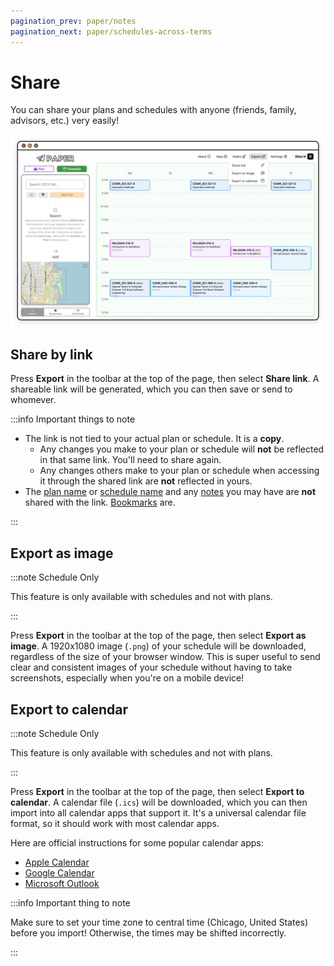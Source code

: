 ```yaml
---
pagination_prev: paper/notes
pagination_next: paper/schedules-across-terms
---
```


# Share

You can share your plans and schedules with anyone (friends, family, advisors, etc.) very easily!

![Sharing a plan or schedule](/img/paper/share-1.png)

## Share by link

Press **Export** in the toolbar at the top of the page, then select **Share link**. A shareable link will be generated, which you can then save or send to whomever.

:::info Important things to note

- The link is not tied to your actual plan or schedule. It is a **copy**.
  - Any changes you make to your plan or schedule will **not** be reflected in that same link. You'll need to share again.
  - Any changes others make to your plan or schedule when accessing it through the shared link are **not** reflected in yours.
- The [plan name](./getting-started-with-plans.md#creating-a-plan) or [schedule name](./getting-started-with-schedules.md#creating-a-schedule) and any [notes](./notes.md) you may have are **not** shared with the link. [Bookmarks](./bookmarks.md) are.

:::

## Export as image

:::note Schedule Only

This feature is only available with schedules and not with plans.

:::

Press **Export** in the toolbar at the top of the page, then select **Export as image**. A 1920x1080 image (`.png`) of your schedule will be downloaded, regardless of the size of your browser window. This is super useful to send clear and consistent images of your schedule without having to take screenshots, especially when you're on a mobile device!

## Export to calendar

:::note Schedule Only

This feature is only available with schedules and not with plans.

:::

Press **Export** in the toolbar at the top of the page, then select **Export to calendar**. A calendar file (`.ics`) will be downloaded, which you can then import into all calendar apps that support it. It's a universal calendar file format, so it should work with most calendar apps.

Here are official instructions for some popular calendar apps:

- [Apple Calendar](https://support.apple.com/en-ca/guide/calendar/icl1023/mac)
- [Google Calendar](https://support.google.com/calendar/answer/37118?hl=en&co=GENIE.Platform%3DDesktop)
- [Microsoft Outlook](https://support.microsoft.com/en-us/office/import-calendars-into-outlook-8e8364e1-400e-4c0f-a573-fe76b5a2d379)

:::info Important thing to note

Make sure to set your time zone to central time (Chicago, United States) before you import! Otherwise, the times may be shifted incorrectly.

:::

